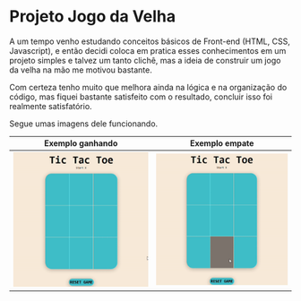 # Projeto Jogo da Velha
A um tempo venho estudando conceitos básicos de Front-end (HTML, CSS, Javascript), e então decidi coloca em pratica esses conhecimentos em um projeto simples e talvez um tanto clichê, mas a ideia de construir um jogo da velha na mão me motivou bastante.

Com certeza tenho muito que melhora ainda na lógica e na organização do código, mas fiquei bastante satisfeito com o resultado, concluir isso foi realmente satisfatório.

Segue umas imagens dele funcionando.

| Exemplo ganhando | Exemplo empate |
|----------|----------|
| ![Exemplo de jogo ganho](./GIFganho.gif) | ![Exemplo de jogo ganho](./GIFempate.gif) |
